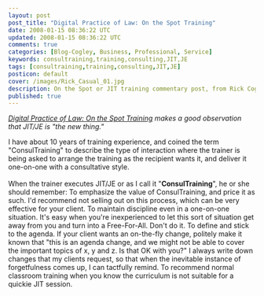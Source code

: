 ```yaml
---           
layout: post
post_title: "Digital Practice of Law: On the Spot Training"
date: 2008-01-15 08:36:22 UTC
updated: 2008-01-15 08:36:22 UTC
comments: true
categories: [Blog-Cogley, Business, Professional, Service]
keywords: consultraining,training,consulting,JIT,JE
tags: [consultraining,training,consulting,JIT,JE]
posticon: default
cover: /images/Rick_Casual_01.jpg
description: On the Spot or JIT training commentary post, from Rick Cogley.
published: true
---
```


_[Digital Practice of Law: On the Spot Training](http://arkfeld.blogs.com/dpl/2003/12/training_perspe.html) makes a good observation that JIT/JE is "the new thing."_ 

<!--more--> 

I have about 10 years of training experience, and coined the term "ConsulTraining" to describe the type of interaction where the trainer is being asked to arrange the training as the recipient wants it, and deliver it one-on-one with a consultative style.<br /><br />When the trainer executes JIT/JE or as I call it "**ConsulTraining**", he or she should remember: To emphasize the value of ConsulTraining, and price it as such. I'd recommend not selling out on this process, which can be very effective for your client. To maintain discipline even in a one-on-one situation. It's easy when you're inexperienced to let this sort of situation get away from you and turn into a Free-For-All. Don't do it. To define and stick to the agenda. If your client wants an on-the-fly change, politely make it known that "this is an agenda change, and we might not be able to cover the important topics of x, y and z. Is that OK with you?" I always write down changes that my clients request, so that when the inevitable instance of forgetfulness comes up, I can tactfully remind. To recommend normal classroom training when you know the curriculum is not suitable for a quickie JIT session.